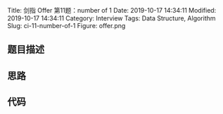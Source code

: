 Title: 剑指 Offer 第11题：number of 1
Date: 2019-10-17 14:34:11
Modified: 2019-10-17 14:34:11
Category: Interview
Tags: Data Structure, Algorithm
Slug: ci-11-number-of-1
Figure: offer.png

## 题目描述
## 思路
## 代码